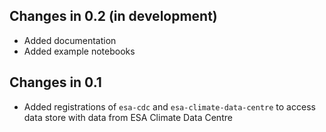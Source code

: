 ## Changes in 0.2 (in development)

* Added documentation
* Added example notebooks

## Changes in 0.1

* Added registrations of `esa-cdc` and  `esa-climate-data-centre` to access 
  data store with data from ESA Climate Data Centre

